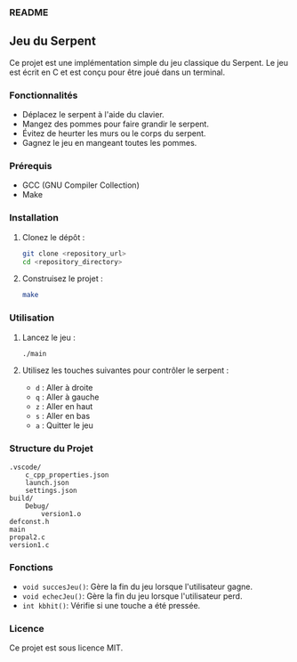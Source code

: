 ### README
## Jeu du Serpent

Ce projet est une implémentation simple du jeu classique du Serpent. Le jeu est écrit en C et est conçu pour être joué dans un terminal.

### Fonctionnalités

- Déplacez le serpent à l'aide du clavier.
- Mangez des pommes pour faire grandir le serpent.
- Évitez de heurter les murs ou le corps du serpent.
- Gagnez le jeu en mangeant toutes les pommes.

### Prérequis

- GCC (GNU Compiler Collection)
- Make

### Installation

1. Clonez le dépôt :
    ```sh
    git clone <repository_url>
    cd <repository_directory>
    ```

2. Construisez le projet :
    ```sh
    make
    ```

### Utilisation

1. Lancez le jeu :
    ```sh
    ./main
    ```

2. Utilisez les touches suivantes pour contrôler le serpent :
    - `d` : Aller à droite
    - `q` : Aller à gauche
    - `z` : Aller en haut
    - `s` : Aller en bas
    - `a` : Quitter le jeu

### Structure du Projet

```
.vscode/
    c_cpp_properties.json
    launch.json
    settings.json
build/
    Debug/
        version1.o
defconst.h
main
propal2.c
version1.c
```

### Fonctions

- `void succesJeu()`: Gère la fin du jeu lorsque l'utilisateur gagne.
- `void echecJeu()`: Gère la fin du jeu lorsque l'utilisateur perd.
- `int kbhit()`: Vérifie si une touche a été pressée.

### Licence

Ce projet est sous licence MIT.
